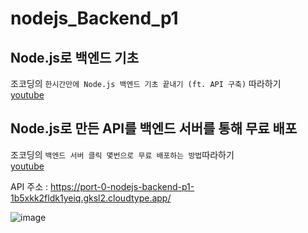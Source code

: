 # nodejs_Backend_p1
## Node.js로 백엔드 기초  
조코딩의 ```한시간만에 Node.js 백엔드 기초 끝내기 (ft. API 구축)``` 따라하기  
[youtube](https://www.youtube.com/watch?v=Tt_tKhhhJqY)

  
## Node.js로 만든 API를 백엔드 서버를 통해 무료 배포  
조코딩의 ```백엔드 서버 클릭 몇번으로 무료 배포하는 방법```따라하기  
[youtube](https://www.youtube.com/watch?v=SGGebq48h3Y&list=PLU9-uwewPMe2-R9-taf4oIjwrEZDgE-q2)

API 주소 : https://port-0-nodejs-backend-p1-1b5xkk2fldk1yeiq.gksl2.cloudtype.app/

![image](https://user-images.githubusercontent.com/95961799/215725847-eac9e1ee-1907-4bf7-b1b2-b4631efe5829.png)
